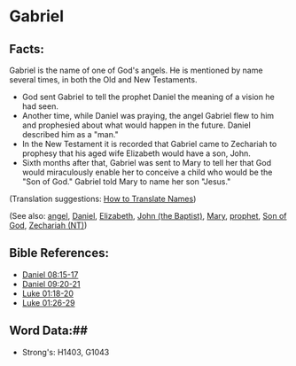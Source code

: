# Gabriel #

## Facts: ##

Gabriel is the name of one of God's angels. He is mentioned by name several times, in both the Old and New Testaments.

 * God sent Gabriel to tell the prophet Daniel the meaning of a vision he had seen.
 * Another time, while Daniel was praying, the angel Gabriel flew to him and prophesied about what would happen in the future. Daniel described him as a "man."
 * In the New Testament it is recorded that Gabriel came to Zechariah to prophesy that his aged wife Elizabeth would have a son, John.
 * Sixth months after that, Gabriel was sent to Mary to tell her that God would miraculously enable her to conceive a child who would be the "Son of God." Gabriel told Mary to name her son "Jesus."
	
(Translation suggestions: [How to Translate Names](rc://en/ta/man/translate/translate-names))

(See also: [angel](../kt/angel.md), [Daniel](daniel.md), [Elizabeth](elizabeth.md), [John (the Baptist)](johnthebaptist.md), [Mary](mary.md), [prophet](../kt/prophet.md), [Son of God](../kt/sonofgod.md), [Zechariah (NT)](zechariahnt.md))

## Bible References: ##

* [Daniel 08:15-17](rc://en/tn/help/dan/08/15)
* [Daniel 09:20-21](rc://en/tn/help/dan/09/20)
* [Luke 01:18-20](rc://en/tn/help/luk/01/18)
* [Luke 01:26-29](rc://en/tn/help/luk/01/26)

## Word Data:##

* Strong's:  H1403, G1043
